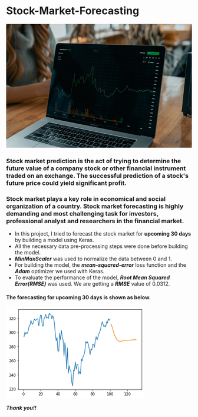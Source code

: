 # Stock-Market-Forecasting

![](stock.jpg)

<h3> Stock market prediction is the act of trying to determine the future value of a company stock or other financial instrument traded on an exchange. The successful prediction of a stock's future price could yield significant profit. </h3> 
<h3> Stock market plays a key role in economical and social organization of a country. Stock market forecasting is highly demanding and most challenging task for investors, professional analyst and researchers in the financial market. </h3>

* In this project, I tried to forecast the stock market for **upcoming 30 days** by building a model using Keras.
* All the necessary data pre-processing steps were done before building the model.
* **_MinMaxScaler_** was used to normalize the data between 0 and 1.
* For building the model, the **_mean-squared-error_** loss function and the **_Adam_** optimizer we used with Keras.
* To evaluate the performance of the model, **_Root Mean Squared Error(RMSE)_** was used. We are getting a **_RMSE_** value of 0.0312.

 <h4> The forecasting for upcoming 30 days is shown as below. </h4>
 
 ![](stock_prices.png)


_**Thank you!!**_
